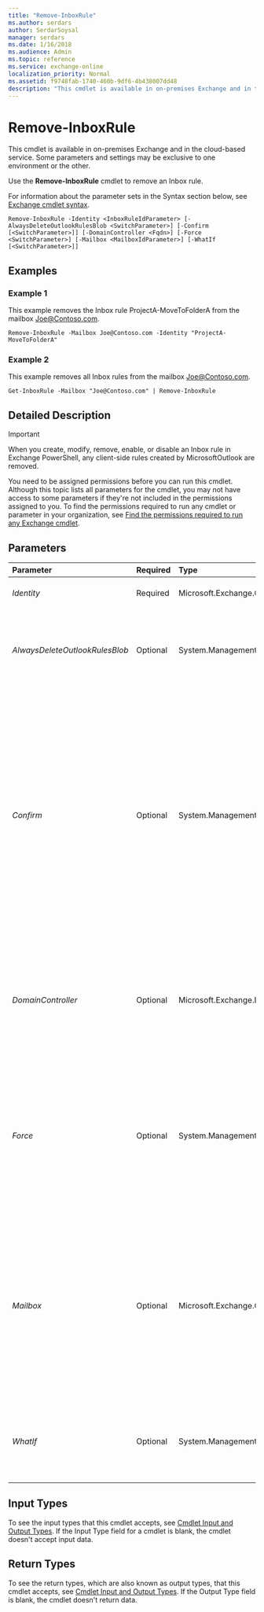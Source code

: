 ```yaml
---
title: "Remove-InboxRule"
ms.author: serdars
author: SerdarSoysal
manager: serdars
ms.date: 1/16/2018
ms.audience: Admin
ms.topic: reference
ms.service: exchange-online
localization_priority: Normal
ms.assetid: f9748fab-1740-460b-9df6-4b438007dd48
description: "This cmdlet is available in on-premises Exchange and in the cloud-based service. Some parameters and settings may be exclusive to one environment or the other."
---
```


# Remove-InboxRule

This cmdlet is available in on-premises Exchange and in the cloud-based service. Some parameters and settings may be exclusive to one environment or the other. 
  
Use the **Remove-InboxRule** cmdlet to remove an Inbox rule.
  
For information about the parameter sets in the Syntax section below, see [Exchange cmdlet syntax](https://technet.microsoft.com/library/bb123552.aspx). 
  
```
Remove-InboxRule -Identity <InboxRuleIdParameter> [-AlwaysDeleteOutlookRulesBlob <SwitchParameter>] [-Confirm [<SwitchParameter>]] [-DomainController <Fqdn>] [-Force <SwitchParameter>] [-Mailbox <MailboxIdParameter>] [-WhatIf [<SwitchParameter>]]

```

## Examples
<a name="Examples"> </a>

### Example 1

This example removes the Inbox rule ProjectA-MoveToFolderA from the mailbox Joe@Contoso.com.
  
```
Remove-InboxRule -Mailbox Joe@Contoso.com -Identity "ProjectA-MoveToFolderA"
```

### Example 2

This example removes all Inbox rules from the mailbox Joe@Contoso.com.
  
```
Get-InboxRule -Mailbox "Joe@Contoso.com" | Remove-InboxRule
```

## Detailed Description
<a name="DetailedDescription"> </a>

> [!IMPORTANT]
> When you create, modify, remove, enable, or disable an Inbox rule in Exchange PowerShell, any client-side rules created by MicrosoftOutlook are removed. 
  
You need to be assigned permissions before you can run this cmdlet. Although this topic lists all parameters for the cmdlet, you may not have access to some parameters if they're not included in the permissions assigned to you. To find the permissions required to run any cmdlet or parameter in your organization, see [Find the permissions required to run any Exchange cmdlet](https://technet.microsoft.com/library/mt432940.aspx).
  
## Parameters
<a name="DetailedDescription"> </a>

|**Parameter**|**Required**|**Type**|**Description**|
|:-----|:-----|:-----|:-----|
| _Identity_ <br/> |Required  <br/> |Microsoft.Exchange.Configuration.Tasks.InboxRuleIdParameter  <br/> |The  _Identity_ parameter specifies the name of the Inbox rule to be removed. <br/> |
| _AlwaysDeleteOutlookRulesBlob_ <br/> |Optional  <br/> |System.Management.Automation.SwitchParameter  <br/> |The  _AlwaysDeleteOutlookRulesBlob_ parameter suppresses a warning that end users or administrators get if they use Outlook Web App or Windows PowerShell to modify Inbox rules. <br/> |
| _Confirm_ <br/> |Optional  <br/> |System.Management.Automation.SwitchParameter  <br/> | The _Confirm_ switch specifies whether to show or hide the confirmation prompt. How this switch affects the cmdlet depends on if the cmdlet requires confirmation before proceeding. <br/>  Destructive cmdlets (for example, **Remove-\*** cmdlets) have a built-in pause that forces you to acknowledge the command before proceeding. For these cmdlets, you can skip the confirmation prompt by using this exact syntax: `-Confirm:$false`.  <br/>  Most other cmdlets (for example, **New-\*** and **Set-\*** cmdlets) don't have a built-in pause. For these cmdlets, specifying the _Confirm_ switch without a value introduces a pause that forces you acknowledge the command before proceeding. <br/> |
| _DomainController_ <br/> |Optional  <br/> |Microsoft.Exchange.Data.Fqdn  <br/> |This parameter is available only in on-premises Exchange.  <br/> The  _DomainController_ parameter specifies the domain controller that's used by this cmdlet to read data from or write data to Active Directory. You identify the domain controller by its fully qualified domain name (FQDN). For example, `dc01.contoso.com`.  <br/> |
| _Force_ <br/> |Optional  <br/> |System.Management.Automation.SwitchParameter  <br/> |The  _Force_ switch specifies whether to suppress warning or confirmation messages. You can use this switch to run tasks programmatically where prompting for administrative input is inappropriate. You don't need to specify a value with this switch. <br/> A confirmation prompt warns you if the mailbox contains rules that were created by Outlook, because any client-side rules will be removed by the actions of this cmdlet.  <br/> |
| _Mailbox_ <br/> |Optional  <br/> |Microsoft.Exchange.Configuration.Tasks.MailboxIdParameter  <br/> | The _Mailbox_ parameter specifies the mailbox that contains the Inbox rule. You can use any value that uniquely identifies the mailbox. <br/>  For example: <br/>  Name <br/>  Display name <br/>  Alias <br/>  Distinguished name (DN) <br/>  Canonical DN <br/>  _\<domain name\>_\ _\<account name\>_ <br/>  Email address <br/>  GUID <br/> **LegacyExchangeDN** <br/> **SamAccountName** <br/>  User ID or user principal name (UPN) <br/> |
| _WhatIf_ <br/> |Optional  <br/> |System.Management.Automation.SwitchParameter  <br/> |The  _WhatIf_ switch simulates the actions of the command. You can use this switch to view the changes that would occur without actually applying those changes. You don't need to specify a value with this switch. <br/> |
   
## Input Types
<a name="InputTypes"> </a>

To see the input types that this cmdlet accepts, see [Cmdlet Input and Output Types](http://go.microsoft.com/fwlink/p/?linkId=616387). If the Input Type field for a cmdlet is blank, the cmdlet doesn't accept input data. 
  
## Return Types
<a name="ReturnTypes"> </a>

To see the return types, which are also known as output types, that this cmdlet accepts, see [Cmdlet Input and Output Types](http://go.microsoft.com/fwlink/p/?linkId=616387). If the Output Type field is blank, the cmdlet doesn't return data. 
  

